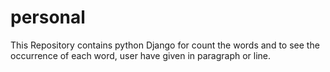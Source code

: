 # personal
This Repository contains python Django for count the words and to see the occurrence of each word, user have given in paragraph or line.
